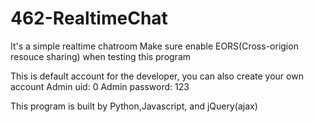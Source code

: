 # 462-RealtimeChat
It's a simple realtime chatroom
Make sure enable EORS(Cross-origion resouce sharing) when testing this program

This is default account for the developer, you can also create your own account
Admin uid: 0
Admin password: 123

This program is built by Python,Javascript, and jQuery(ajax)